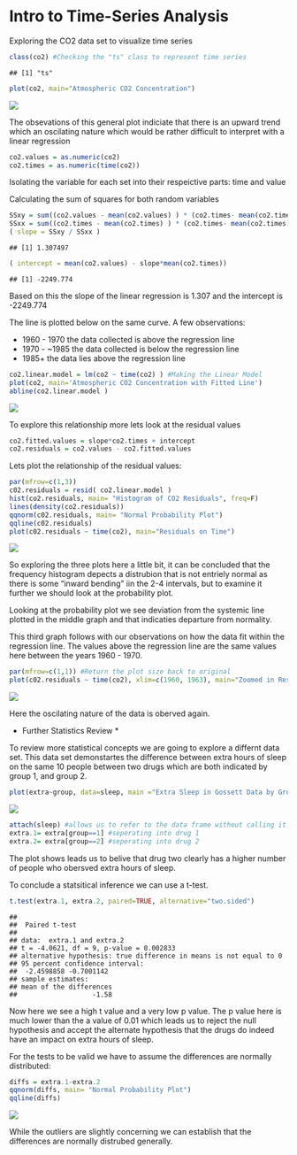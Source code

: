 Intro to Time-Series Analysis
================

Exploring the CO2 data set to visualize time
series

``` r
class(co2) #Checking the "ts" class to represent time series
```

    ## [1] "ts"

``` r
plot(co2, main="Atmospheric CO2 Concentration")
```

![](Exploring-Basic-Statistical-Concepts_files/figure-gfm/unnamed-chunk-1-1.png)<!-- -->

The obsevations of this general plot indiciate that there is an upward
trend which an oscilating nature which would be rather difficult to
interpret with a linear regression

``` r
co2.values = as.numeric(co2)
co2.times = as.numeric(time(co2))
```

Isolating the variable for each set into their respeictive parts: time
and value

Calculating the sum of squares for both random
variables

``` r
SSxy = sum((co2.values - mean(co2.values) ) * (co2.times- mean(co2.times)))
SSxx = sum((co2.times - mean(co2.times) ) * (co2.times- mean(co2.times)))
( slope = SSxy / SSxx )
```

    ## [1] 1.307497

``` r
( intercept = mean(co2.values) - slope*mean(co2.times))
```

    ## [1] -2249.774

Based on this the slope of the linear regression is 1.307 and the
intercept is -2249.774

The line is plotted below on the same curve. A few observations:

  - 1960 - 1970 the data collected is above the regression line
  - 1970 - \~1985 the data collected is below the regression line
  - 1985+ the data lies above the regression line

<!-- end list -->

``` r
co2.linear.model = lm(co2 ~ time(co2) ) #Making the Linear Model
plot(co2, main='Atmospheric CO2 Concentration with Fitted Line')
abline(co2.linear.model )
```

![](Exploring-Basic-Statistical-Concepts_files/figure-gfm/unnamed-chunk-4-1.png)<!-- -->

To explore this relationship more lets look at the residual values

``` r
co2.fitted.values = slope*co2.times + intercept
co2.residuals = co2.values - co2.fitted.values
```

Lets plot the relationship of the residual values:

``` r
par(mfrow=c(1,3))
c02.residuals = resid( co2.linear.model )
hist(co2.residuals, main= "Histogram of CO2 Residuals", freq=F)
lines(density(co2.residuals))
qqnorm(c02.residuals, main= "Normal Probability Plot")
qqline(c02.residuals)
plot(c02.residuals ~ time(co2), main="Residuals on Time")
```

![](Exploring-Basic-Statistical-Concepts_files/figure-gfm/unnamed-chunk-6-1.png)<!-- -->

So exploring the three plots here a little bit, it can be concluded that
the frequency histogram depects a distrubion that is not entriely normal
as there is some “inward bending” iin the 2-4 intervals, but to examine
it further we should look at the probability plot.

Looking at the probability plot we see deviation from the systemic line
plotted in the middle graph and that indicaties departure from
normality.

This third graph follows with our observations on how the data fit
within the regression line. The values above the regression line are the
same values here between the years 1960 - 1970.

``` r
par(mfrow=c(1,1)) #Return the plot size back to original
plot(c02.residuals ~ time(co2), xlim=c(1960, 1963), main="Zoomed in Residuals on Time")
```

![](Exploring-Basic-Statistical-Concepts_files/figure-gfm/unnamed-chunk-7-1.png)<!-- -->

Here the oscilating nature of the data is oberved again.

  - Further Statistics Review \*

To review more statistical concepts we are going to explore a differnt
data set. This data set demonstartes the difference between extra hours
of sleep on the same 10 people between two drugs which are both
indicated by group 1, and group
2.

``` r
plot(extra~group, data=sleep, main ="Extra Sleep in Gossett Data by Group")
```

![](Exploring-Basic-Statistical-Concepts_files/figure-gfm/unnamed-chunk-8-1.png)<!-- -->

``` r
attach(sleep) #allows us to refer to the data frame without calling it again
extra.1= extra[group==1] #seperating into drug 1 
extra.2= extra[group==2] #seperating into drug 2
```

The plot shows leads us to belive that drug two clearly has a higher
number of people who obersved extra hours of sleep.

To conclude a statsitical inference we can use a t-test.

``` r
t.test(extra.1, extra.2, paired=TRUE, alternative="two.sided")
```

    ## 
    ##  Paired t-test
    ## 
    ## data:  extra.1 and extra.2
    ## t = -4.0621, df = 9, p-value = 0.002833
    ## alternative hypothesis: true difference in means is not equal to 0
    ## 95 percent confidence interval:
    ##  -2.4598858 -0.7001142
    ## sample estimates:
    ## mean of the differences 
    ##                   -1.58

Now here we see a high t value and a very low p value. The p value here
is much lower than the a value of 0.01 which leads us to reject the null
hypothesis and accept the alternate hypothesis that the drugs do indeed
have an impact on extra hours of sleep.

For the tests to be valid we have to assume the differences are normally
distributed:

``` r
diffs = extra.1-extra.2
qqnorm(diffs, main= "Normal Probability Plot")
qqline(diffs)
```

![](Exploring-Basic-Statistical-Concepts_files/figure-gfm/unnamed-chunk-10-1.png)<!-- -->

While the outliers are slightly concerning we can establish that the
differences are normally distrubed generally.
